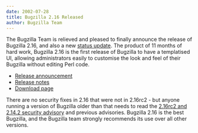 ```yaml
---
date: 2002-07-28
title: Bugzilla 2.16 Released
author: Bugzilla Team
---
```


The Bugzilla Team is relieved and pleased to finally announce the release of Bugzilla 2.16, and also a new [status update](/news/2002/07/28/status-update). The product of 11 months of hard work, Bugzilla 2.16 is the first release of Bugzilla to have a templatised UI, allowing administrators easily to customise the look and feel of their Bugzilla without editing Perl code.

*   [Release announcement](https://groups.google.com/groups?q=&hl=en&lr=&ie=UTF-8&oe=UTF-8&selm=p05111a01b969ca075018%40%5B192.168.1.203%5D&rnum=1)
*   [Release notes](/releases/2.16/)
*   [Download page](/download/)

There are no security fixes in 2.16 that were not in 2.16rc2 - but anyone running a version of Bugzilla older than that needs to read the [2.16rc2 and 2.14.2 security advisory](/security/2.14.2/) and previous advisories. Bugzilla 2.16 is the best Bugzilla, and the Bugzilla team strongly recommends its use over all other versions.

